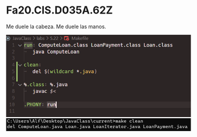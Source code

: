 # Fa20.CIS.D035A.62Z

Me duele la cabeza.
Me duele las manos.

![](resources/today%20on%20how%20I%20fscked%20up.png)
![](resources/del%20java.png)

